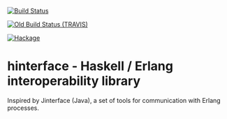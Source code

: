 [![Build Status](https://github.com/lindenbaum/hinterface/workflows/Test/badge.svg)](https://github.com/lindenbaum/hinterface/actions)

[![Old Build Status (TRAVIS)](https://travis-ci.org/lindenbaum/hinterface.svg?branch=master)](https://travis-ci.org/lindenbaum/hinterface)

[![Hackage](https://img.shields.io/hackage/v/hinterface)](http://hackage.haskell.org/package/hinterface)

# hinterface - Haskell / Erlang interoperability library

Inspired by Jinterface (Java), a set of tools for communication with Erlang processes.
